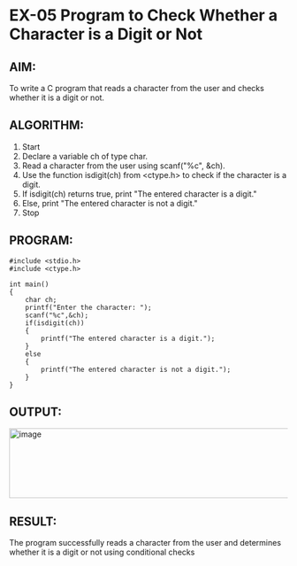 # EX-05 Program to Check Whether a Character is a Digit or Not

## AIM:
To write a C program that reads a character from the user and checks whether it is a digit or not.

## ALGORITHM:

1. Start
2. Declare a variable ch of type char.
3. Read a character from the user using scanf("%c", &ch).
4. Use the function isdigit(ch) from <ctype.h> to check if the character is a digit.
5. If isdigit(ch) returns true, print "The entered character is a digit."
6. Else, print "The entered character is not a digit."
7. Stop

## PROGRAM:
```
#include <stdio.h>
#include <ctype.h>

int main()
{
    char ch;
    printf("Enter the character: ");
    scanf("%c",&ch);
    if(isdigit(ch))
    {
        printf("The entered character is a digit.");
    }
    else
    {
        printf("The entered character is not a digit.");
    }
}
```

## OUTPUT:
<img width="661" height="126" alt="image" src="https://github.com/user-attachments/assets/4be39ac7-a2ea-44bf-b995-d24e3abe0189" />


## RESULT:
The program successfully reads a character from the user and determines whether it is a digit or not using conditional checks
